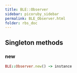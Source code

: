 ```yaml
---
title: BLE::Observer
sidebar: picoruby_sidebar
permalink: BLE_Observer.html
folder: rbs_doc
---
```

## Singleton methods
### new

```ruby
BLE::Observer.new() -> instance
```
